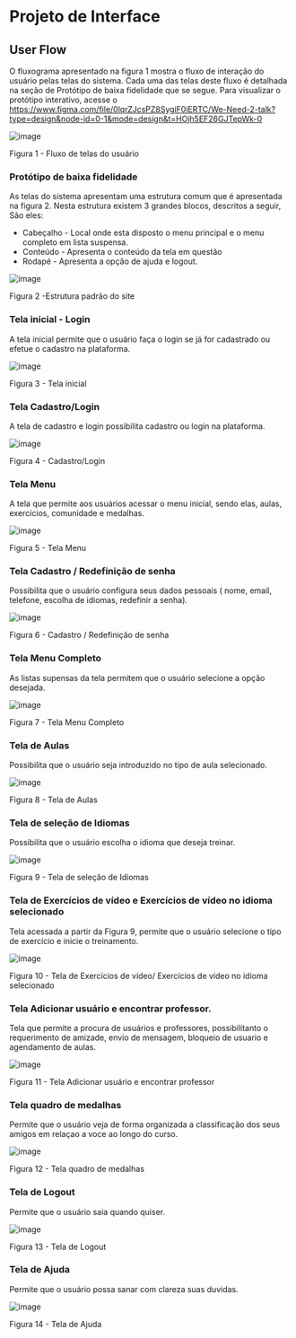 
# Projeto de Interface


## User Flow

O fluxograma apresentado na figura 1 mostra o fluxo de interação do usuário pelas telas do sistema. Cada uma das telas deste fluxo é detalhada na seção de Protótipo de baixa fidelidade que se segue. Para visualizar o protótipo interativo, acesse o https://www.figma.com/file/0lqrZJcsPZ8SygiF0iERTC/We-Need-2-talk?type=design&node-id=0-1&mode=design&t=HOjh5EF26GJTepWk-0


![image](https://github.com/ICEI-PUC-Minas-PMV-ADS/pmv-ads-2023-2-e1-proj-web-t10-we_need_2_talk/assets/144388125/2550a6ea-0318-449d-bb82-2039f4bc3391)


Figura 1 - Fluxo de telas do usuário


### Protótipo de baixa fidelidade

As telas do sistema apresentam uma estrutura comum que é apresentada na figura 2.
Nesta estrutura existem 3 grandes blocos, descritos a seguir, São eles:
<ul>
<li>Cabeçalho - Local onde esta disposto o menu principal e o menu completo em lista suspensa.</li>
<li>Conteúdo - Apresenta o conteúdo da tela em questão</li>
<li>Rodapé - Apresenta a opção de ajuda e logout.</li>
</ul>

![image](https://github.com/ICEI-PUC-Minas-PMV-ADS/pmv-ads-2023-2-e1-proj-web-t10-we_need_2_talk/assets/144743493/d95f2175-668b-46ec-9c38-94717e4b7abb)

Figura 2 -Estrutura padrão do site


### Tela inicial - Login

A tela inicial permite que o usuário faça o login se já for cadastrado ou efetue o cadastro na plataforma.

![image](https://github.com/ICEI-PUC-Minas-PMV-ADS/pmv-ads-2023-2-e1-proj-web-t10-we_need_2_talk/assets/146040771/14233946-a029-46c7-9b90-cc06904c37dc)

Figura 3 - Tela inicial 


### Tela Cadastro/Login

A tela de cadastro e login possibilita cadastro ou login na plataforma.

![image](https://github.com/ICEI-PUC-Minas-PMV-ADS/pmv-ads-2023-2-e1-proj-web-t10-we_need_2_talk/assets/146040771/5ff6935c-9212-48b6-91cd-7f8f5f1835e4)

Figura 4 - Cadastro/Login

### Tela Menu

A tela que permite aos usuários acessar o menu inicial, sendo elas, aulas, exercícios, comunidade e medalhas.

![image](https://github.com/ICEI-PUC-Minas-PMV-ADS/pmv-ads-2023-2-e1-proj-web-t10-we_need_2_talk/assets/144743493/3123b828-9a99-4263-86ca-e68c70c5bf60)

Figura 5 - Tela Menu 

### Tela Cadastro / Redefinição de senha 

Possibilita que o usuário configura seus dados pessoais ( nome, email, telefone, escolha de idiomas, redefinir a senha).

![image](https://github.com/ICEI-PUC-Minas-PMV-ADS/pmv-ads-2023-2-e1-proj-web-t10-we_need_2_talk/assets/144743654/9682063d-9368-43bd-a6c9-9c0514878678)

Figura 6 - Cadastro / Redefinição de senha 

### Tela Menu Completo 

As listas supensas da tela permitem que o usuário selecione a opção desejada.

![image](https://github.com/ICEI-PUC-Minas-PMV-ADS/pmv-ads-2023-2-e1-proj-web-t10-we_need_2_talk/assets/144743654/842320f8-9201-47ab-9d07-deb366b3d61c) 

Figura 7 - Tela Menu Completo

### Tela de Aulas

Possibilita que o usuário seja introduzido no tipo de aula selecionado.

![image](https://github.com/ICEI-PUC-Minas-PMV-ADS/pmv-ads-2023-2-e1-proj-web-t10-we_need_2_talk/assets/144388125/b1d9109d-90bc-41da-a5ee-5d9fccd62b4e)

Figura 8 - Tela de Aulas 

### Tela de seleção de Idiomas

Possibilita que o usuário escolha o idioma que deseja treinar.

![image](https://github.com/ICEI-PUC-Minas-PMV-ADS/pmv-ads-2023-2-e1-proj-web-t10-we_need_2_talk/assets/144388125/3e09fbad-e00f-49de-9b2c-bdf702f8286a)

Figura 9 - Tela de seleção de Idiomas

### Tela de Exercícios de  vídeo e Exercícios de  vídeo no idioma selecionado

Tela acessada a partir da Figura 9, permite que o usuário selecione o tipo de exercício e inicie o treinamento.

![image](https://github.com/ICEI-PUC-Minas-PMV-ADS/pmv-ads-2023-2-e1-proj-web-t10-we_need_2_talk/assets/144388125/cf1a6181-b842-4f1c-bd08-e5352330c708)

Figura 10 - Tela de Exercícios de  vídeo/ Exercícios de  vídeo no idioma selecionado

### Tela Adicionar usuário e encontrar professor.

Tela que permite a procura de usuários e professores, possibilitanto o requerimento de amizade, envio de mensagem, bloqueio de usuario e agendamento de aulas.

![image](https://github.com/ICEI-PUC-Minas-PMV-ADS/pmv-ads-2023-2-e1-proj-web-t10-we_need_2_talk/assets/144743493/608498cc-595f-4178-ab9f-e7d53418399f)

Figura 11 - Tela Adicionar usuário e encontrar professor

### Tela quadro de medalhas

Permite que o usuário veja de forma organizada a classificação dos seus amigos em relaçao a voce ao longo do curso.

![image](https://github.com/ICEI-PUC-Minas-PMV-ADS/pmv-ads-2023-2-e1-proj-web-t10-we_need_2_talk/assets/144388125/6a86fd6c-ea9a-43fc-bfd7-6ff85c1d328b)

Figura 12 - Tela quadro de medalhas

### Tela de Logout

Permite que o usuário saia quando quiser.

![image](https://github.com/ICEI-PUC-Minas-PMV-ADS/pmv-ads-2023-2-e1-proj-web-t10-we_need_2_talk/assets/144388125/2bffef18-6d7d-4ff6-b62c-3d20a877a504)

Figura 13 - Tela de Logout

### Tela de Ajuda

Permite que o usuário possa sanar com clareza suas duvidas.

![image](https://github.com/ICEI-PUC-Minas-PMV-ADS/pmv-ads-2023-2-e1-proj-web-t10-we_need_2_talk/assets/144388125/9323697f-54a6-4de8-9f42-3ad6581b6230)

Figura 14 - Tela de Ajuda
